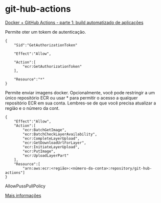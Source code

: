 # git-hub-actions

<a href="https://renatogroffe.medium.com/docker-github-actions-parte-1-build-automatizado-de-aplica%C3%A7%C3%B5es-7346f04c7f4e">Docker + GitHub Actions - parte 1: build automatizado de aplicações</a>


Permite oter um tokem de autenticação.

```
{
    "Sid":"GetAuthorizationToken"

    "Effect":"Allow",

    "Action":[
        "ecr:GetAuthorizationToken"
    ],

    "Resource":"*"
}

```


Permite enviar imagens docker. Opcionalmente, você pode restringir a um único
repositório ECR ou usar * para permitir o acesso a qualquer repositório ECR em sua conta. Lembres-se de que você precisa atualizar a região e o número da cont. 


```
{
    "Effect":"Allow",
    "Action":[
        "ecr:BatchGetImage",
        "ecr:BatchCheckLayerAvailability",
        "ecr:CompleteLayerUpload",
        "ecr:GetDownloadUrlForLayer",
        "ecr:InitiateLayerUpload",
        "ecr:PutImage",
        "ecr:UploadLayerPart"
    ],
    "Resource":[
        "arn:aws:ecr:<região>:<número-da-conta>:repository/git-hub-actions"]
}

```



AllowPussPullPolicy

<a href="https://docs.github.com/pt/github-ae@latest/actions/automating-builds-and-tests/building-and-testing-python">Mais informações</a>




